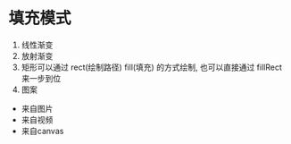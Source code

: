 # 填充模式

1. 线性渐变
2. 放射渐变
3. 矩形可以通过 rect(绘制路径) fill(填充) 的方式绘制, 也可以直接通过 fillRect 来一步到位
4. 图案
  - 来自图片
  - 来自视频
  - 来自canvas
